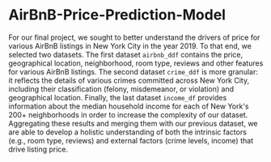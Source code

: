 # AirBnB-Price-Prediction-Model


For our final project, we sought to better understand the drivers of price for various AirBnB listings in New York City in the year 2019. To that end, we selected two datasets. The first dataset `airbnb_ddf` contains the price, geographical location, neighborhood, room type, reviews and other features for various AirBnB listings. The second dataset `crime_ddf` is more granular: it reflects the details of various crimes committed across New York City, including their classification (felony, misdemeanor, or violation) and geographical location. Finally, the last dataset `income_df` provides information about the median household income for each of New York's 200+ neighborhoods in order to increase the complexity of our dataset. Aggregating these results and merging them with our previous dataset, we are able to develop a holistic understanding of both the intrinsic factors (e.g., room type, reviews) and external factors (crime levels, income) that drive listing price. 
